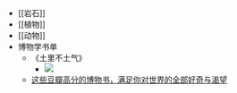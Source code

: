 - [[岩石]]
- [[植物]]
- [[动物]]
- 博物学书单
    - 《土里不土气》
        - ![](https://firebasestorage.googleapis.com/v0/b/firescript-577a2.appspot.com/o/imgs%2Fapp%2Fxinyiheng%2FcB3_P7zV0f.png?alt=media&token=e947c81e-4f0d-466b-8233-ea2d5bc557a7)
    - [这些豆瓣高分的博物书，满足你对世界的全部好奇与渴望](https://mp.weixin.qq.com/s/SOWLd0G6mOrHh-byKq7Rag)
